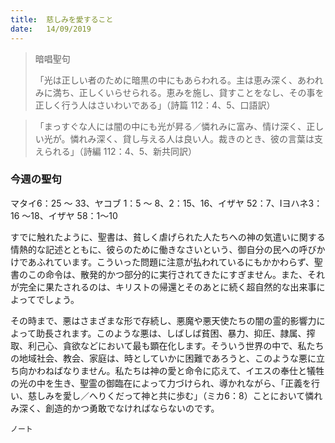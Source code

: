 ```yaml
---
title:  慈しみを愛すること
date:   14/09/2019
---
```


> <p>暗唱聖句</p>
> 「光は正しい者のために暗黒の中にもあらわれる。主は恵み深く、あわれみに満ち、正しくいらせられる。恵みを施し、貸すことをなし、その事を正しく行う人はさいわいである」（詩篇 112：4、5、口語訳）

> <p></p>
> 「まっすぐな人には闇の中にも光が昇る／憐れみに富み、情け深く、正しい光が。憐れみ深く、貸し与える人は良い人。裁きのとき、彼の言葉は支えられる」（詩編 112：4、5、新共同訳）

### 今週の聖句
マタイ6：25 ～ 33、ヤコブ 1：5 ～ 8、2：15、16、イザヤ 52：7、Ⅰヨハネ3：16 ～18、イザヤ 58：1～10

すでに触れたように、聖書は、貧しく虐げられた人たちへの神の気遣いに関する情熱的な記述とともに、彼らのために働きなさいという、御自分の民への呼びかけであふれています。こういった問題に注意が払われているにもかかわらず、聖書のこの命令は、散発的かつ部分的に実行されてきたにすぎません。また、それが完全に果たされるのは、キリストの帰還とそのあとに続く超自然的な出来事によってでしょう。

その時まで、悪はさまざまな形で存続し、悪魔や悪天使たちの闇の霊的影響力によって助長されます。このような悪は、しばしば貧困、暴力、抑圧、隷属、搾取、利己心、貪欲などにおいて最も顕在化します。そういう世界の中で、私たちの地域社会、教会、家庭は、時としていかに困難であろうと、このような悪に立ち向かわねばなりません。私たちは神の愛と命令に応えて、イエスの奉仕と犠牲の光の中を生き、聖霊の御臨在によって力づけられ、導かれながら、「正義を行い、慈しみを愛し／へりくだって神と共に歩む」（ミカ6：8）ことにおいて憐れみ深く、創造的かつ勇敢でなければならないのです。

`ノート`